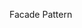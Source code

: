 <span id="title">Facade Pattern</span>

<div id="body">

<include src="what/unit-inParent-asPanel.md" boilerplate />

</div>